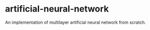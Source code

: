 # artificial-neural-network
An implementation of multilayer artificial neural network from scratch.
